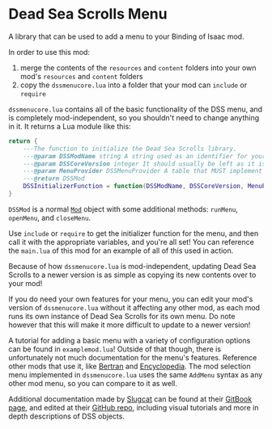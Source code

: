 # Dead Sea Scrolls Menu

A library that can be used to add a menu to your Binding of Isaac mod.

In order to use this mod:

1. merge the contents of the `resources` and `content` folders into your own mod's `resources` and `content` folders
2. copy the `dssmenucore.lua` into a folder that your mod can `include` or `require`

`dssmenucore.lua` contains all of the basic functionality of the DSS menu, and is completely mod-independent, so you shouldn't need to change anything in it. It returns a Lua module like this:

```lua
return {
    ---The function to initialize the Dead Sea Scrolls library.
    ---@param DSSModName string A string used as an identifier for your mod's menu. It should be unique. We recommend something like "Dead Sea Scrolls (Mod Name)".
    ---@param DSSCoreVersion integer It should usually be left as it is in this mod's `main.lua` at the time you copied `dssmenucore.lua`. The mod with the highest `DSSCoreVersion` is the mod that runs the "main mod menu", which allows you to select and enter other mod menus, so if you use a higher version, make absolutely sure that it works to select other mod menus and important cross mod options.
    ---@param MenuProvider DSSMenuProvider A table that MUST implement a certain set of functions. These are mostly data storage functions, as Dead Sea Scrolls does not natively handle data storage. This mod has a simple data storage implementation included that allows it to work on its own that you can reference.
    ---@return DSSMod
    DSSInitializerFunction = function(DSSModName, DSSCoreVersion, MenuProvider) end
}
```

`DSSMod` is a normal [`Mod`](https://wofsauge.github.io/IsaacDocs/rep/ModReference.html) object with some additional methods: `runMenu`, `openMenu`, and `closeMenu`.

Use `include` or `require` to get the initializer function for the menu, and then call it with the appropriate variables, and you're all set! You can reference the `main.lua` of this mod for an example of all of this used in action.

Because of how `dssmenucore.lua` is mod-independent, updating Dead Sea Scrolls to a newer version is as simple as copying its new contents over to your mod!

If you do need your own features for your menu, you can edit your mod's version of `dssmenucore.lua` without it affecting any other mod, as each mod runs its own instance of Dead Sea Scrolls for its own menu. Do note however that this will make it more difficult to update to a newer version!

A tutorial for adding a basic menu with a variety of configuration options can be found in `examplemod.lua`! Outside of that though, there is unfortunately not much documentation for the menu's features. Reference other mods that use it, like [Bertran](https://steamcommunity.com/sharedfiles/filedetails/?id=2297456697) and [Encyclopedia](https://steamcommunity.com/sharedfiles/filedetails/?id=2376005362). The mod selection menu implemented in `dssmenucore.lua` uses the same `AddMenu` syntax as any other mod menu, so you can compare to it as well.

Additional documentation made by [Slugcat](https://lookup.guru/334148476218769408) can be found at their [GitBook page](https://maya-bee.gitbook.io/dead-sea-scrolls/), and edited at their [GitHub repo](https://github.com/maya-bee/dss-docs), including visual tutorials and more in depth descriptions of DSS objects.

